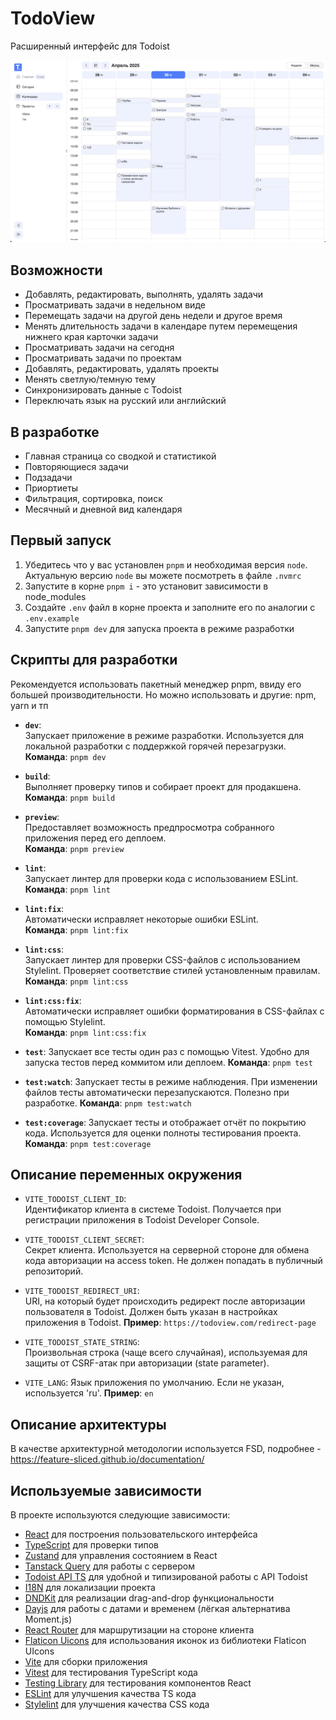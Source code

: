 # TodoView

Расширенный интерфейс для Todoist

![Screenshot](screenshots/calendar.png)

## Возможности

- Добавлять, редактировать, выполнять, удалять задачи
- Просматривать задачи в недельном виде
- Перемещать задачи на другой день недели и другое время
- Менять длительность задачи в календаре путем перемещения нижнего края карточки задачи
- Просматривать задачи на сегодня
- Просматривать задачи по проектам
- Добавлять, редактировать, удалять проекты
- Менять светлую/темную тему
- Синхронизировать данные с Todoist
- Переключать язык на русский или английский

## В разработке

- Главная страница со сводкой и статистикой
- Повторяющиеся задачи
- Подзадачи
- Приортиеты
- Фильтрация, сортировка, поиск
- Месячный и дневной вид календаря

## Первый запуск

1. Убедитесь что у вас установлен `pnpm` и необходимая версия `node`. Актуальную версию `node` вы можете посмотреть в файле `.nvmrc`
2. Запустите в корне `pnpm i` - это установит зависимости в node_modules
3. Создайте `.env` файл в корне проекта и заполните его по аналогии с `.env.example`
4. Запустите `pnpm dev` для запуска проекта в режиме разработки

## Скрипты для разработки

Рекомендуется использовать пакетный менеджер pnpm, ввиду его большей производительности. Но можно использовать и другие: npm, yarn и тп

- **`dev`**:  
  Запускает приложение в режиме разработки. Используется для локальной разработки с поддержкой горячей перезагрузки.  
  **Команда**: `pnpm dev`

- **`build`**:  
  Выполняет проверку типов и собирает проект для продакшена.  
  **Команда**: `pnpm build`

- **`preview`**:  
  Предоставляет возможность предпросмотра собранного приложения перед его деплоем.  
  **Команда**: `pnpm preview`

- **`lint`**:  
  Запускает линтер для проверки кода с использованием ESLint.  
  **Команда**: `pnpm lint`

- **`lint:fix`**:  
  Автоматически исправляет некоторые ошибки ESLint.  
  **Команда**: `pnpm lint:fix`

- **`lint:css`**:  
  Запускает линтер для проверки CSS-файлов с использованием Stylelint. Проверяет соответствие стилей установленным правилам.  
  **Команда**: `pnpm lint:css`

- **`lint:css:fix`**:  
  Автоматически исправляет ошибки форматирования в CSS-файлах с помощью Stylelint.  
  **Команда**: `pnpm lint:css:fix`

- **`test`**:
  Запускает все тесты один раз с помощью Vitest. Удобно для запуска тестов перед коммитом или деплоем.
  **Команда**: `pnpm test`

- **`test:watch`**:
  Запускает тесты в режиме наблюдения. При изменении файлов тесты автоматически перезапускаются. Полезно при разработке.
  **Команда**: `pnpm test:watch`

- **`test:coverage`**:
  Запускает тесты и отображает отчёт по покрытию кода. Используется для оценки полноты тестирования проекта.
  **Команда**: `pnpm test:coverage`

## Описание переменных окружения

- `VITE_TODOIST_CLIENT_ID`:  
  Идентификатор клиента в системе Todoist. Получается при регистрации приложения в Todoist Developer Console.

- `VITE_TODOIST_CLIENT_SECRET`:  
  Секрет клиента. Используется на серверной стороне для обмена кода авторизации на access token. Не должен попадать в публичный репозиторий.

- `VITE_TODOIST_REDIRECT_URI`:  
  URI, на который будет происходить редирект после авторизации пользователя в Todoist. Должен быть указан в настройках приложения в Todoist.
  **Пример**: `https://todoview.com/redirect-page`

- `VITE_TODOIST_STATE_STRING`:  
  Произвольная строка (чаще всего случайная), используемая для защиты от CSRF-атак при авторизации (state parameter).

- `VITE_LANG`:
  Язык приложения по умолчанию. Если не указан, используется 'ru'.
  **Пример**: `en`

## Описание архитектуры

В качестве архитектурной методологии используется FSD, подробнее - https://feature-sliced.github.io/documentation/

## Используемые зависимости

В проекте используются следующие зависимости:

- [React](https://react.dev/) для построения пользовательского интерфейса
- [TypeScript](https://www.typescriptlang.org/) для проверки типов
- [Zustand](https://zustand.docs.pmnd.rs/) для управления состоянием в React
- [Tanstack Query](https://tanstack.com/query) для работы с сервером
- [Todoist API TS](https://doist.github.io/todoist-api-typescript/) для удобной и типизированой работы с API Todoist
- [I18N](https://www.i18next.com/) для локализации проекта
- [DNDKit](https://dndkit.com/) для реализации drag-and-drop функциональности
- [Dayjs](https://day.js.org/) для работы с датами и временем (лёгкая альтернатива Moment.js)
- [React Router](https://reactrouter.com/) для маршрутизации на стороне клиента
- [Flaticon Uicons](https://www.npmjs.com/package/@flaticon/flaticon-uicons) для использования иконок из библиотеки Flaticon UIcons
- [Vite](https://vite.dev/) для сборки приложения
- [Vitest](https://vitest.dev/) для тестирования TypeScript кода
- [Testing Library](https://testing-library.com/) для тестирования компонентов React
- [ESLint](https://eslint.org/) для улучшения качества TS кода
- [Stylelint](https://stylelint.io/) для улучшения качества CSS кода
